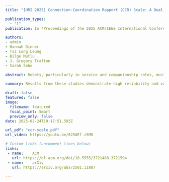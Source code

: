```yaml
---
title: "[HRI 2025] Connection-Coordination Rapport (CCR) Scale: A Dual-Factor Scale to Measure Human-Robot Rapport"

publication_types:
  - "1"
publication: In *Proceedings of the 2025 ACM/IEEE International Conference on Human-Robot Interaction*

authors:
- admin
- Hannah Dinner
- Tsz Long Leung
- Bilge Mutlu
- J. Gregory Trafton
- Sarah Sebo

abstract: Robots, particularly in service and companionship roles, must develop positive relationships with people they interact with regularly to be successful. These positive human-robot relationships can be characterized as establishing "rapport," which indicates mutual understanding and interpersonal connection that form the groundwork for successful long-term human-robot interaction. However, the human-robot interaction research literature lacks scale instruments to assess human-robot rapport in a variety of situations. In this work, we developed the 18-item Connection-Coordination Rapport (CCR) Scale to measure human-robot rapport. We first ran Study 1 (N = 288) where online participants rated videos of human-robot interactions using a set of candidate items. Our Study 1 results showed the discovery of two factors in our scale, which we named "Connection" and "Coordination." We then evaluated this scale by running Study 2 (N = 201) where online participants rated a new set of human-robot interaction videos with our scale and an existing rapport scale from virtual agents research for comparison. We also validated our scale by replicating a prior in-person human-robot interaction study, Study 3 (N = 44), and found that rapport is rated significantly greater when participants interacted with a responsive robot (responsive condition) as opposed to an unresponsive robot (unresponsive condition). Results from these studies demonstrate high reliability and validity for the CCR scale, which can be used to measure rapport in both first-person and third-person perspectives. We encourage the adoption of this scale in future studies to measure rapport in a variety of human-robot interactions.

summary: Results from these studies demonstrate high reliability and validity for the CCR scale, which can be used to measure rapport in both first-person and third-person perspectives. We encourage the adoption of this scale in future studies to measure rapport in a variety of human-robot interactions.

draft: false
featured: false
image:
  filename: featured
  focal_point: Smart
  preview_only: false
date: 2025-02-24T19:17:51.593Z

url_pdf: "ccr-scale.pdf"
url_video: https://youtu.be/025dEf-z5M8

# Custom links (uncomment lines below)
links:
 - name: 	ACM
   url: https://dl.acm.org/doi/10.5555/3721488.3721594
 - name: 	arXiv
   url: https://arxiv.org/abs/2501.11887

---
```

